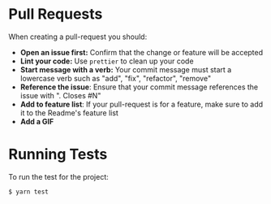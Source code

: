 # Pull Requests

When creating a pull-request you should:

- __Open an issue first:__ Confirm that the change or feature will be accepted
- __Lint your code:__ Use  `prettier` to clean up your code
- __Start message with a verb:__ Your commit message must start a lowercase verb such as "add", "fix", "refactor", "remove"
- __Reference the issue__: Ensure that your commit message references the issue with ". Closes #N"
- __Add to feature list__: If your pull-request is for a feature, make sure to add it to the Readme's feature list
- __Add a GIF__

# Running Tests
To run the test for the project:

    $ yarn test
